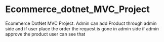 # Ecommerce_dotnet_MVC_Project
Ecommerce DotNet MVC Project. Admin can add Product through admin side and if user place the order the request is gone in admin side if admin approve the product user can see that
